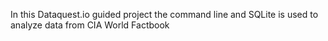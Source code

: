 In this Dataquest.io guided project the command line and SQLite is used to analyze data from CIA World Factbook
